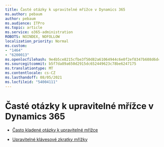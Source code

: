 ```yaml
---
title: Časté otázky k upravitelné mřížce v Dynamics 365
ms.author: pebaum
author: pebaum
ms.audience: ITPro
ms.topic: article
ms.service: o365-administration
ROBOTS: NOINDEX, NOFOLLOW
localization_priority: Normal
ms.custom:
- "1464"
- "6200013"
ms.openlocfilehash: 9e4b5ce8215cfbe3f50d82a61064944c6e0f2ef8347b608d6dc81cd8cf66d2e6
ms.sourcegitcommit: b5f7da89a650d2915dc652449623c78be6247175
ms.translationtype: MT
ms.contentlocale: cs-CZ
ms.lasthandoff: 08/05/2021
ms.locfileid: "54004111"
---
```

# <a name="dynamics-365-editable-grid-faqs"></a>Časté otázky k upravitelné mřížce v Dynamics 365

* [Často kladené otázky k upravitelné mřížce](https://docs.microsoft.com/dynamics365/customer-engagement/customize/make-grids-lists-editable-custom-control#frequently-asked-questions-faqs)

* [Upravitelné klávesové zkratky mřížky](https://docs.microsoft.com/dynamics365/customer-engagement/basics/keyboard-shortcuts#editable-grids-views)

